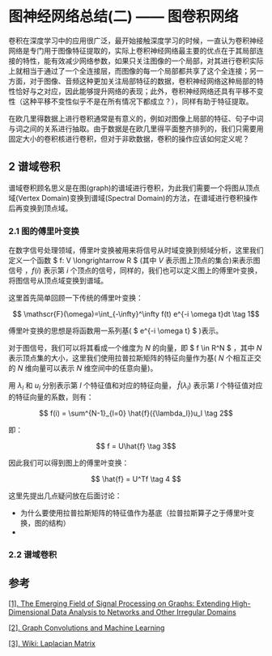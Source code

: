 # 图神经网络总结(二) —— 图卷积网络


卷积在深度学习中的应用很广泛，最开始接触深度学习的时候，一直认为卷积神经网络是专门用于图像特征提取的，实际上卷积神经网络最主要的优点在于其局部连接的特性，能有效减少网络参数，如果只关注图像的一个局部，对其进行卷积实际上就相当于通过了一个全连接层，而图像的每一个局部都共享了这个全连接；另一方面，对于图像、音频这种更加关注局部特征的数据，卷积神经网络这种局部的特性恰好与之对应，因此能够提升网络的表现；此外，卷积神经网络还具有平移不变性（这种平移不变性似乎不是在所有情况下都成立？），同样有助于特征提取。

在欧几里得数据上进行卷积通常是有意义的，例如对图像上局部的特征、句子中词与词之间的关系进行抽取。由于数据是在欧几里得平面整齐排列的，我们只需要用固定大小的卷积核进行卷积，但对于非欧数据，卷积的操作应该如何定义呢？

## 2 谱域卷积

谱域卷积顾名思义是在图(graph)的谱域进行卷积，为此我们需要一个将图从顶点域(Vertex Domain)变换到谱域(Spectral Domain)的方法，在谱域进行卷积操作后再变换到顶点域。

### 2.1 图的傅里叶变换

在数字信号处理领域，傅里叶变换被用来将信号从时域变换到频域分析，这里我们定义一个函数 $ f: V \longrightarrow R $ (其中 $V$ 表示图上顶点的集合)来表示图信号 ，$f(i)$ 表示第 $i$ 个顶点的信号，同样的，我们也可以定义图上的傅里叶变换，将图信号从顶点域变换到谱域。

这里首先简单回顾一下传统的傅里叶变换：

$$ \mathscr{F}(\omega)=\int_{-\infty}^\infty f(t) e^{-i \omega t}dt \tag 1$$ 

傅里叶变换的思想是将函数用一系列基( $ e^{-i \omega t} $ )表示。

对于图信号，我们可以将其看成一个维度为 $N$ 的向量，即 $ f \in R^N $ ，其中 $N$ 表示顶点集的大小，这里我们使用拉普拉斯矩阵的特征向量作为基( $N$ 个相互正交的 $N$ 维向量可以表示 $N$ 维空间中的任意向量)。

用 $\lambda_l$ 和 $u_l$ 分别表示第 $l$ 个特征值和对应的特征向量， $\hat{f}({\lambda_l})$ 表示第 $l$ 个特征值对应的特征向量的系数，则有：

$$ f(i) = \sum^{N-1}_{l=0} \hat{f}({\lambda_l})u_l \tag 2$$

即：

$$ f = U\hat{f} \tag 3$$

因此我们可以得到图上的傅里叶变换：

$$ \hat{f} = U^Tf \tag 4 $$

这里先提出几点疑问放在后面讨论：

- 为什么要使用拉普拉斯矩阵的特征值作为基底（拉普拉斯算子之于傅里叶变换，图的结构）
- 

### 2.2 谱域卷积



## 参考

[[1]. The Emerging Field of Signal Processing on Graphs: Extending High-Dimensional Data Analysis to Networks and Other Irregular Domains](https://arxiv.org/abs/1211.0053)

[[2]. Graph Convolutions and Machine Learning](https://dash.harvard.edu/handle/1/38811540)

[[3]. Wiki: Laplacian Matrix](https://en.wikipedia.org/wiki/Laplacian_matrix)


